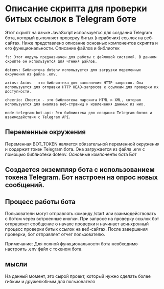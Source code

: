# Описание скрипта для проверки битых ссылок в Telegram боте

Этот скрипт на языке JavaScript используется для создания Telegram бота, который выполняет проверку битых (нерабочих) ссылок на веб-сайтах. Ниже представлено описание основных компонентов скрипта и его функциональности.
Описание файлов и библиотек

    fs: Этот модуль предназначен для работы с файловой системой. В данном скрипте он используется для чтения файлов.

    dotenv: Библиотека dotenv используется для загрузки переменных окружения из файла .env.

    axios: Axios - это библиотека для выполнения HTTP-запросов. Она используется для отправки HTTP HEAD-запросов к ссылкам для проверки их доступности.

    cheerio: Cheerio - это библиотека парсинга HTML и XML, которая используется для анализа веб-страниц и извлечения данных из них.

    node-telegram-bot-api: Это библиотека для создания Telegram ботов и взаимодействия с Telegram API.

## Переменные окружения

Переменная BOT_TOKEN является обязательной переменной окружения и содержит токен Telegram бота. Она загружается из файла .env с помощью библиотеки dotenv.
Основные компоненты бота
Бот

## Создается экземпляр бота с использованием токена Telegram. Бот настроен на опрос новых сообщений.

## Процесс работы бота

Пользователи могут отправлять команду /start или взаимодействовать с ботом через встроенные кнопки. При запросе на проверку ссылок бот отправляет сообщение о начале проверки и начинает асинхронный процесс проверки битых ссылок на веб-сайтах. После завершения проверки, бот отправляет отчет пользователю.

Примечание: Для полной функциональности бота необходимо настроить .env файл с токеном бота.


## мысли
На данный момент, это сырой проект, который нужно сделать более гибким и дружелюбным для пользователя
